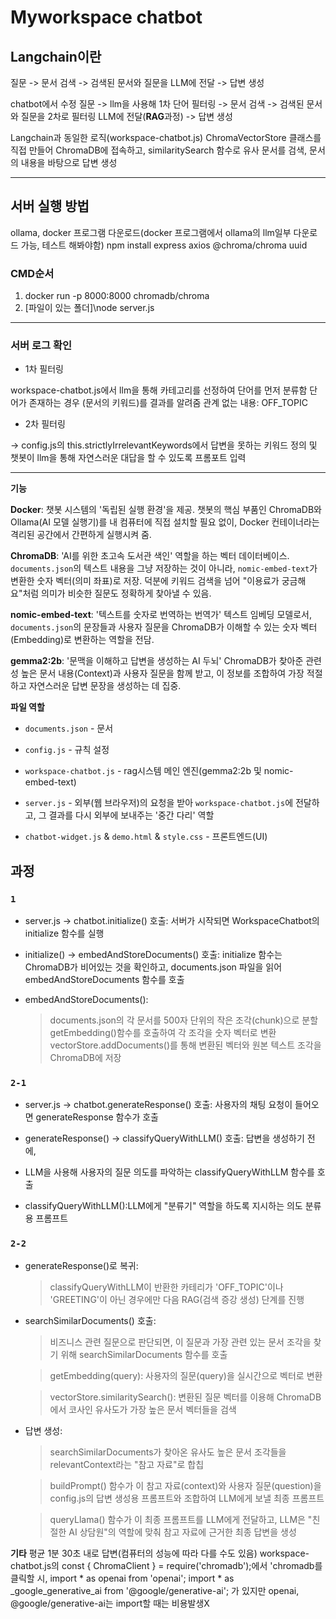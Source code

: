 # Myworkspace chatbot

## Langchain이란
질문 -> 문서 검색 -> 검색된 문서와 질문을 LLM에 전달 -> 답변 생성

chatbot에서 수정
질문 -> llm을 사용해 1차 단어 필터링 -> 문서 검색 -> 검색된 문서와 질문을 2차로 필터링 LLM에 전달(**RAG**과정) -> 답변 생성

Langchain과 동일한 로직(workspace-chatbot.js)
ChromaVectorStore 클래스를 직접 만들어 ChromaDB에 접속하고, similaritySearch 함수로 유사 문서를 검색, 문서의 내용을 바탕으로 답변 생성

---------------------------------

## 서버 실행 방법
ollama, docker 프로그램 다운로드(docker 프로그램에서 ollama의 llm일부 다운로드 가능, 테스트 해봐야함)
npm install express axios @chroma/chroma uuid

### CMD순서
1. docker run -p 8000:8000 chromadb/chroma
2. [파일이 있는 폴더]\node server.js


------------------------------------

### 서버 로그 확인

- 1차 필터링

workspace-chatbot.js에서 llm을 통해 카테고리를 선정하여 단어를 먼저 분류함
단어가 존재하는 경우 (문서의 키워드)를 결과를 알려줌
관계 없는 내용: OFF_TOPIC

- 2차 필터링

-> config.js의 this.strictlyIrrelevantKeywords에서 답변을 못하는 키워드 정의
및 챗봇이 llm을 통해 자연스러운 대답을 할 수 있도록 프롬포트 입력

------------------------------------------

**기능**

**Docker**: 챗봇 시스템의 '독립된 실행 환경'을 제공.
챗봇의 핵심 부품인 ChromaDB와 Ollama(AI 모델 실행기)를 내 컴퓨터에 직접 설치할 필요 없이,
Docker 컨테이너라는 격리된 공간에서 간편하게 실행시켜 줌.

**ChromaDB**: 'AI를 위한 초고속 도서관 색인' 역할을 하는 벡터 데이터베이스. 
`documents.json`의 텍스트 내용을 그냥 저장하는 것이 아니라, `nomic-embed-text`가 변환한 숫자 벡터(의미 좌표)로 저장. 
덕분에 키워드 검색을 넘어 "이용료가 궁금해요"처럼 의미가 비슷한 질문도 정확하게 찾아낼 수 있음.


**nomic-embed-text**: '텍스트를 숫자로 번역하는 번역가'
텍스트 임베딩 모델로서, `documents.json`의 문장들과 
사용자 질문을 ChromaDB가 이해할 수 있는 숫자 벡터(Embedding)로 변환하는 역할을 전담.


**gemma2:2b**: '문맥을 이해하고 답변을 생성하는 AI 두뇌'
ChromaDB가 찾아준 관련성 높은 문서 내용(Context)과 사용자 질문을 함께 받고, 
이 정보를 조합하여 가장 적절하고 자연스러운 답변 문장을 생성하는 데 집중.


**파일 역할**

- `documents.json` - 문서

- `config.js` - 규칙 설정

- `workspace-chatbot.js` - rag시스템 메인 엔진(gemma2:2b 및 nomic-embed-text)

- `server.js` - 외부(웹 브라우저)의 요청을 받아 `workspace-chatbot.js`에 전달하고, 그 결과를 다시 외부에 보내주는 '중간 다리' 역할

- `chatbot-widget.js` & `demo.html` & `style.css` - 프론트엔드(UI)

## **과정**
### `1`
- server.js → chatbot.initialize() 호출: 서버가 시작되면 WorkspaceChatbot의 initialize 함수를 실행

- initialize() → embedAndStoreDocuments() 호출: initialize 함수는 ChromaDB가 비어있는 것을 확인하고, 
documents.json 파일을 읽어 embedAndStoreDocuments 함수를 호출

- embedAndStoreDocuments():

    > documents.json의 각 문서를 500자 단위의 작은 조각(chunk)으로 분할
    > getEmbedding()함수를 호출하여 각 조각을 숫자 벡터로 변환
    > vectorStore.addDocuments()를 통해 변환된 벡터와 원본 텍스트 조각을 ChromaDB에 저장

### `2-1`
- server.js → chatbot.generateResponse() 호출: 사용자의 채팅 요청이 들어오면 generateResponse 함수가 호출

- generateResponse() → classifyQueryWithLLM() 호출:  답변을 생성하기 전에, 

- LLM을 사용해 사용자의 질문 의도를 파악하는 classifyQueryWithLLM 함수를 호출

- classifyQueryWithLLM():LLM에게 "분류기" 역할을 하도록 지시하는 의도 분류용 프롬프트


### `2-2`
- generateResponse()로 복귀:

    > classifyQueryWithLLM이 반환한 카테리가 'OFF_TOPIC'이나 'GREETING'이 아닌 경우에만 다음 RAG(검색 증강 생성) 단계를 진행

- searchSimilarDocuments() 호출: 
    > 비즈니스 관련 질문으로 판단되면, 이 질문과 가장 관련 있는 문서 조각을 찾기 위해 
searchSimilarDocuments 함수를 호출

    > getEmbedding(query): 사용자의 질문(query)을 실시간으로 벡터로 변환

    > vectorStore.similaritySearch(): 변환된 질문 벡터를 이용해 ChromaDB에서 코사인 유사도가 가장 높은 문서 벡터들을 검색

- 답변 생성:

    > searchSimilarDocuments가 찾아온 유사도 높은 문서 조각들을 relevantContext라는 "참고 자료"로 합칩

    > buildPrompt() 함수가 이 참고 자료(context)와 사용자 질문(question)을
    config.js의 답변 생성용 프롬프트와 조합하여 LLM에게 보낼 최종 프롬프트

    > queryLlama() 함수가 이 최종 프롬프트를 LLM에게 전달하고, 
    LLM은 "친절한 AI 상담원"의 역할에 맞춰 참고 자료에 근거한 최종 답변을 생성


**기타**
평균 1분 30초 내로 답변(컴퓨터의 성능에 따라 다를 수도 있음)
workspace-chatbot.js의 
const { ChromaClient } = require('chromadb');에서 'chromadb를 클릭할 시,
import * as openai from 'openai';
import * as _google_generative_ai from '@google/generative-ai'; 
가 있지만 
openai, @google/generative-ai는 import할 때는 비용발생X

